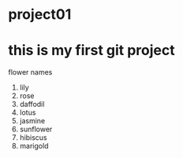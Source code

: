 # project01
# this is my first git project
flower names
1. lily
2. rose
3. daffodil
4. lotus
5. jasmine
6. sunflower
7. hibiscus
8. marigold